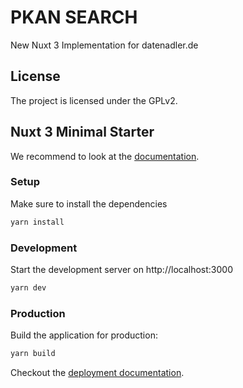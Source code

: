# PKAN SEARCH

New Nuxt 3 Implementation for datenadler.de

## License

The project is licensed under the GPLv2.

## Nuxt 3 Minimal Starter

We recommend to look at the [documentation](https://v3.nuxtjs.org).

### Setup

Make sure to install the dependencies

```bash
yarn install
```

### Development

Start the development server on http://localhost:3000

```bash
yarn dev
```

### Production

Build the application for production:

```bash
yarn build
```

Checkout the [deployment documentation](https://v3.nuxtjs.org/docs/deployment).